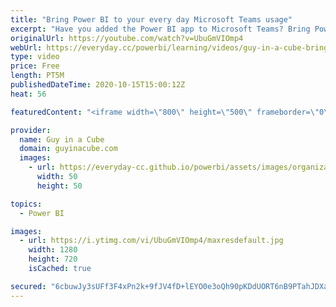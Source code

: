 ```yaml
---
title: "Bring Power BI to your every day Microsoft Teams usage"
excerpt: "Have you added the Power BI app to Microsoft Teams? Bring Power BI closer to your day to day and have your reports ready when you need them! Adam shows you how.  Announcement Blog: https://powerbi.microsoft.com/en-us/blog/announcing-new-power-bi-experiences-in-microsoft-teams/  📢 Become a member: https://guyinacu.be/membership"
originalUrl: https://youtube.com/watch?v=UbuGmVIOmp4
webUrl: https://everyday.cc/powerbi/learning/videos/guy-in-a-cube-bring-power-bi-to-your-every-day-microsoft-teams-usage/
type: video
price: Free
length: PT5M
publishedDateTime: 2020-10-15T15:00:12Z
heat: 56

featuredContent: "<iframe width=\"800\" height=\"500\" frameborder=\"0\" src=\"https://www.youtube.com/embed/UbuGmVIOmp4\" allow=\"accelerometer; autoplay; encrypted-media; gyroscope; picture-in-picture\" allowfullscreen></iframe>"

provider:
  name: Guy in a Cube
  domain: guyinacube.com
  images:
    - url: https://everyday-cc.github.io/powerbi/assets/images/organizations/guyinacube.com-50x50.jpg
      width: 50
      height: 50

topics:
  - Power BI

images:
  - url: https://i.ytimg.com/vi/UbuGmVIOmp4/maxresdefault.jpg
    width: 1280
    height: 720
    isCached: true

secured: "6cbuwJy3sUFf3F4xPn2k+9fJV4fD+lEYO0e3oQh90pKDdUORT6nB9PTahJDXaXB33iNVmW4aDnVfEE+d316lFVTPwzWSdf2AdNuGnqMso2doPjF6GAUpnYd/AKAuRoVpGqXFe16w19HwqmzWqkNEDG9wnZF0J18cbk5vfLdF0avK9jqVKILQoWQk1q7twwsSBjsbDHe95Da7oVsYAzPj8j3Q7laco7+p+r88CCx6UMDy5TS6VCocZZmeCH4UoEkWUKkM+jgmrz+QyFcZK+Hf63hPjlt8vikFJOV1Z6iBVgt+YUMKFeZKMm34mygxgvpQsfTO7Bye8vaJrCKZgoPzcMmtkZO39OkWaN/yPXIYbU4uMFgvl8XbIIvPAgFOX+xh8nzm9CA2Bvvz+n+klYxrOCVSWyVmnRZRUe38KSMg+EE=;v4OMjTrZY3p5YwSifciXcg=="
---
```



